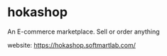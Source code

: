 # hokashop
An E-commerce marketplace. Sell or order anything 

website: 
https://hokashop.softmartlab.com/

